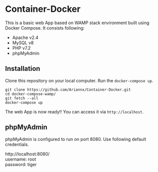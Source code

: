 # Container-Docker

This is a basic web App based on WAMP stack environment built using Docker Compose. It consists following:

* Apache v2.4
* MySQL v8
* PHP v7.2
* phpMyAdmin

## Installation

Clone this repository on your local computer. Run the `docker-compose up`.

```shell
git clone https://github.com/Ariannx/Container-Docker.git
cd docker-compose-wamp/
git fetch --all
docker-compose up
```

The  web App is now ready!! You can access it via `http://localhost`.

## phpMyAdmin

phpMyAdmin is configured to run on port 8080. Use following default credentials.

http://localhost:8080/  
username: root  
password: tiger
